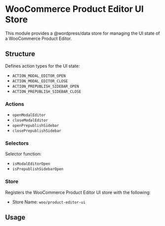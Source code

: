 # WooCommerce Product Editor UI Store

This module provides a @wordpress/data store for managing the UI state of a WooCommerce Product Editor.

## Structure

Defines action types for the UI state:

-   `ACTION_MODAL_EDITOR_OPEN`
-   `ACTION_MODAL_EDITOR_CLOSE`
-   `ACTION_PREPUBLISH_SIDEBAR_OPEN`
-   `ACTION_PREPUBLISH_SIDEBAR_CLOSE`

### Actions

-   `openModalEditor`
-   `closeModalEditor`
-   `openPrepublishSidebar`
-   `closePrepublishSidebar`

### Selectors

Selector function:

-   `isModalEditorOpen`
-   `isPrepublishSidebarOpen`

### Store

Registers the WooCommerce Product Editor UI store with the following:

-   Store Name: `woo/product-editor-ui`

## Usage
